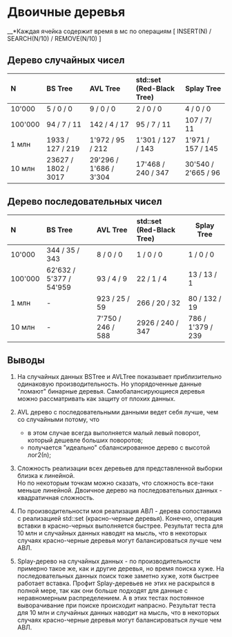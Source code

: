 # Двоичные деревья

__*Каждая ячейка содержит время в мс по операциям [ INSERT(N) /  SEARCH(N/10) / REMOVE(N/10) ]


## Дерево случайных чисел  

|   N   |      BS Tree          |   AVL Tree        |   std::set (Red-Black Tree)  | Splay Tree |
| :---- | :-------------------- |:----------------- |:---------------------------- | ---------- |
| 10'000 |   5 / 0 / 0          |    9 / 0 / 0          |     2 / 0 / 0            |   4 / 0 / 0 |
| 100'000 |  94 / 7 / 11        |    142 / 4 / 17         |     95 / 7 / 11        | 107 / 7/ 11   |
| 1 млн  |  1933 / 127 / 219    |    1'972 / 95 / 212      |  1'301 / 127 / 143     |  1'971 / 157 / 145 |
| 10 млн |  23627 / 1802 / 3017 |    29'296 / 1'686 / 3'304   |  17'468 / 240 / 347 |  30'540 / 2'665 / 96 |


## Дерево последовательных чисел  

|   N   |      BS Tree          |   AVL Tree        |   std::set (Red-Black Tree)  |  Splay Tree |
| :---- | :-------------------- |:----------------- |:---------------------------- | ----------- |
| 10'000 |   344 / 35 / 343     |    8 / 0 / 0       |     1 / 0 / 0     |  1 / 0 / 0 |
| 100'000 |  62'632 / 5'377 / 54'959  |  93 / 4 / 9  |    22 / 1 / 4     | 13 / 13 / 1 |
| 1 млн  |  -                   |  923 / 25 / 59   |      266 / 20 / 32     | 80 / 132 / 19 |
| 10 млн |  -                   |    7'750 / 246 / 588 |     2926 / 240 / 347 | 786 / 1'379 / 239 |



## Выводы

1) На случайных данных BSTree и AVLTree показывает приблизительно одинаковую производительность.
   Но упорядоченные данные "ломают" бинарные деревья. Самобалансирующиеся деревья можно рассматривать
   как защиту от плохих данных.

2) AVL дерево с последовательными данными ведет себя лучше, чем со случайными потому, что
    - в этом случае всегда выполняется малый левый поворот, который дешевле больших поворотов; 
    - получается "идеально" сбалансированное дерево с высотой лог2(n);

3) Сложность реализации всех деревьев для представленной выборки близка к линейной.  
   Но по некоторым точкам можно сказать, что сложность все-таки меньше линейной.
   Двоичное дерево на последовательных данных - квадратичная сложность.

4) По производительности моя реализация АВЛ - дерева сопоставима с реализацией std::set (красно-черные деревья).
   Конечно, операция вставки в красно-черных выполняется быстрее.
   Результат теста для 10 млн и случайных данных наводят на мысль, что в некоторых случаях 
   красно-черные деревья могут балансироваться лучше чем АВЛ.

5) Splay-дерево на случайных данных - по производительности примерно такое же, как и другие деревья, но время поиска хуже.
   На последовательных данных поиск тоже заметно хуже, хотя быстрее работает вставка.
   Профит Splay-деревьев не этих не раскрылся в полной мере, так как они больше подходят 
   для данные с неравномерным распределением. А в этих тестах постоянное выворачивание при поиске происходит напрасно.
   Результат теста для 10 млн и случайных данных наводит на мысль, что в некоторых случаях 
   красно-черные деревья могут балансироваться лучше чем АВЛ.
